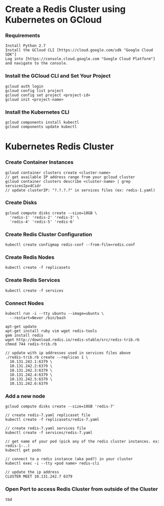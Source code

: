 # Create a Redis Cluster using Kubernetes on GCloud

### Requirements 
```
Install Python 2.7
Install the GCloud CLI [https://cloud.google.com/sdk "Google Cloud SDK"]
Log into [https://console.cloud.google.com "Google Cloud Platform"] and navigate to the console.
```


### Install the GCloud CLI and Set Your Project
```
gcloud auth login
gcloud config list project
gcloud config set project <project-id>
gcloud init <project-name>

```

### Install the Kubernetes CLI
```
gcloud components install kubectl
gcloud components update kubectl
```

# Kubernetes Redis Cluster

### Create Container Instances
```
gcloud container clusters create <cluster-name>
// get available IP address range from your gcloud cluster
gcloud container clusters describe <cluster-name> | grep servicesIpv4Cidr
// update clusterIP: "?.?.?.?" in services files (ex: redis-1.yaml)

```

### Create Disks
```
gcloud compute disks create --size=10GB \
  'redis-1' 'redis-2' 'redis-3' \
  'redis-4' 'redis-5' 'redis-6'
```

### Create Redis Cluster Configuration

```
kubectl create configmap redis-conf --from-file=redis.conf
```

### Create Redis Nodes

```
kubectl create -f replicasets
```

### Create Redis Services

```
kubectl create -f services
```

### Connect Nodes

```
kubectl run -i --tty ubuntu --image=ubuntu \
  --restart=Never /bin/bash
```

```
apt-get update
apt-get install ruby vim wget redis-tools
gem install redis
wget http://download.redis.io/redis-stable/src/redis-trib.rb
chmod 744 redis-trib.rb
```

```
// update with ip addresses used in services files above
./redis-trib.rb create --replicas 1 \
  10.131.242.1:6379 \
  10.131.242.2:6379 \
  10.131.242.3:6379 \
  10.131.242.4:6379 \
  10.131.242.5:6379 \
  10.131.242.6:6379
```

### Add a new node

```
gcloud compute disks create --size=10GB 'redis-7'
```

```
// create redis-7.yaml replicaset file
kubectl create -f replicasets/redis-7.yaml
```

```
// create redis-7.yaml services file
kubectl create -f services/redis-7.yaml
```

```
// get name of your pod (pick any of the redis cluster instances. ex: redis-1-..)
kubectl get pods

// connect to a redis instance (aka pod?) in your cluster
kubectl exec -i --tty <pod name> redis-cli

// update the ip address
CLUSTER MEET 10.131.242.7 6379
```
### Open Port to access Redis Cluster from outside of the Cluster
```
tbd
```
